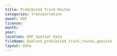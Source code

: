 ```yaml
---
title: Prohibited Truck Routes
categories: Transportation
owner: EDF
license:
month:
year:
location: EDF Spatial Data
fileName: Oakland_prohibited_truck_routes.geojson
layout: data
---
```

